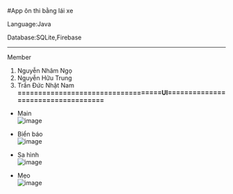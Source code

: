 #App ôn thi bằng lái xe

Language:Java

Database:SQLite,Firebase

<hr/>

Member
1. Nguyễn Nhâm Ngọ
2. Nguyễn Hữu Trung
3. Trần Đức Nhật Nam <br>
**===================================UI===================================** <br>
* Main  <br>
![image](https://user-images.githubusercontent.com/107678223/232269071-37211bbd-715a-4de5-81e6-932fdc8d2d68.png)

* Biển báo <br>
![image](https://user-images.githubusercontent.com/107678223/232269752-2bead077-2944-4d5a-ad1b-0f364284b663.png)

* Sa hình <br>
![image](https://user-images.githubusercontent.com/107678223/232274655-70b9f26e-4141-4b28-8028-f372ba8bca43.png)

* Mẹo <br>
![image](https://user-images.githubusercontent.com/107678223/232274663-17e2594e-08cf-426a-998d-dfe0184040df.png)
